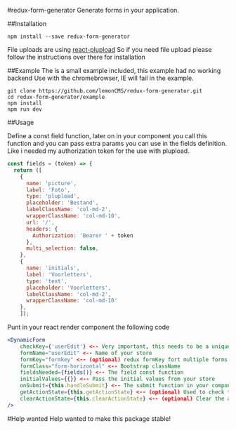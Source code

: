 #redux-form-generator
Generate forms in your application.

##Installation
````
npm install --save redux-form-generator
````

File uploads are using [react-plupload](https://github.com/lemonCMS/react-plupload)
So if you need file upload please follow the instructions over there for installation

##Example
The is a small example included, this example had no working backend
Use with the chromebrowser, IE will fail in the example.

````
git clone https://github.com/lemonCMS/redux-form-generator.git
cd redux-form-generator/example
npm install
npm run dev
````


##Usage

Define a const field function, later on in your component you call this function and you can pass extra params you can use in the fields definition. 
Like i needed my authorization token for the use with plupload.

````javascript
const fields = (token) => {
  return ([
    {
      name: 'picture',
      label: 'Foto',
      type: 'plupload',
      placeholder: 'Bestand',
      labelClassName: 'col-md-2',
      wrapperClassName: 'col-md-10',
      url: '/',
      headers: {
        Authorization: 'Bearer ' + token
      },
      multi_selection: false,
    },
    {
      name: 'initials',
      label: 'Voorletters',
      type: 'text',
      placeholder: 'Voorletters',
      labelClassName: 'col-md-2',
      wrapperClassName: 'col-md-10'
    },
    ]);
````

Punt in your react render component the following code

````jsx
<DynamicForm
	checkKey={'userEdit'} <-- Very important, this needs to be a unique and always the same
	formName="userEdit" <-- Name of your store 
	formKey="formkey" <-- (optional) redux formKey fort multiple forms
	formClass="form-horizontal" <-- Bootstrap className 
	fieldsNeeded={fields()} <-- The field const function
	initialValues={{}} <-- Pass the initial values from your store 
	onSubmit={this.handleSubmit} <-- The submit function in your component to handle submit
	getActionState={this.getActionState} <-- (optional) Used to check the state of your reducer
	clearActionState={this.clearActionState} <-- (optional) Clear the action state before submitting
/>
````

#Help wanted
Help wanted to make this package stable!